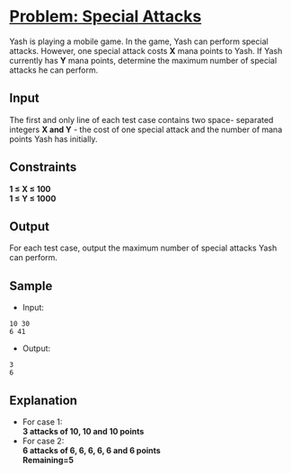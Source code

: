 # [Problem: Special Attacks](https://my.newtonschool.co/playground/code/x129akpkrxnc)

Yash is playing a mobile game. In the game, Yash can perform special attacks. However, one special attack costs **X** mana points to Yash.
If Yash currently has **Y** mana points, determine the maximum number of special attacks he can perform.

## Input

The first and only line of each test case contains two space- separated integers **X and Y** - the cost of one special attack and the number of mana points Yash has initially.

## Constraints

**1 ≤ X ≤ 100** <br>
**1 ≤ Y ≤ 1000**

## Output

For each test case, output the maximum number of special attacks Yash can perform.

## Sample

- Input:
```
10 30
6 41
```

- Output:
```
3
6
```

## Explanation

- For case 1: <br> **3 attacks of 10, 10 and 10 points** <br>
- For case 2: <br> **6 attacks of 6, 6, 6, 6, 6 and 6 points <br> Remaining=5**
